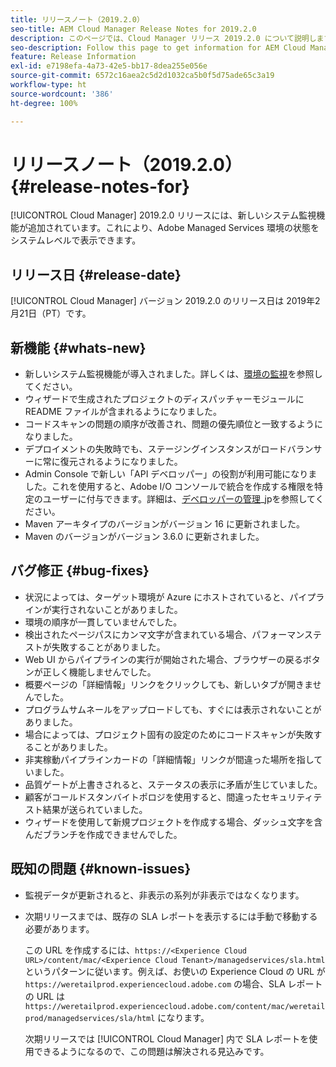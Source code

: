 ```yaml
---
title: リリースノート（2019.2.0）
seo-title: AEM Cloud Manager Release Notes for 2019.2.0
description: このページでは、Cloud Manager リリース 2019.2.0 について説明します。
seo-description: Follow this page to get information for AEM Cloud Manager Release 2019.2.0.
feature: Release Information
exl-id: e7198efa-4a73-42e5-bb17-8dea255e056e
source-git-commit: 6572c16aea2c5d2d1032ca5b0f5d75ade65c3a19
workflow-type: ht
source-wordcount: '386'
ht-degree: 100%

---
```


# リリースノート（2019.2.0） {#release-notes-for}

[!UICONTROL Cloud Manager] 2019.2.0 リリースには、新しいシステム監視機能が追加されています。これにより、Adobe Managed Services 環境の状態をシステムレベルで表示できます。


## リリース日 {#release-date}

[!UICONTROL Cloud Manager] バージョン 2019.2.0 のリリース日は 2019年2月21日（PT）です。

## 新機能 {#whats-new}

* 新しいシステム監視機能が導入されました。詳しくは、[環境の監視](/help/using/monitoring-environments.md)を参照してください。
* ウィザードで生成されたプロジェクトのディスパッチャーモジュールに README ファイルが含まれるようになりました。
* コードスキャンの問題の順序が改善され、問題の優先順位と一致するようになりました。
* デプロイメントの失敗時でも、ステージングインスタンスがロードバランサーに常に復元されるようになりました。
* Admin Console で新しい「API デベロッパー」の役割が利用可能になりました。これを使用すると、Adobe I/O コンソールで統合を作成する権限を特定のユーザーに付与できます。詳細は、[デベロッパーの管理](https://www.adobe.com/go/aac_api_prod_learn_ja)_jpを参照してください。
* Maven アーキタイプのバージョンがバージョン 16 に更新されました。
* Maven のバージョンがバージョン 3.6.0 に更新されました。

## バグ修正 {#bug-fixes}

* 状況によっては、ターゲット環境が Azure にホストされていると、パイプラインが実行されないことがありました。
* 環境の順序が一貫していませんでした。
* 検出されたページパスにカンマ文字が含まれている場合、パフォーマンステストが失敗することがありました。
* Web UI からパイプラインの実行が開始された場合、ブラウザーの戻るボタンが正しく機能しませんでした。
* 概要ページの「詳細情報」リンクをクリックしても、新しいタブが開きませんでした。
* プログラムサムネールをアップロードしても、すぐには表示されないことがありました。
* 場合によっては、プロジェクト固有の設定のためにコードスキャンが失敗することがありました。
* 非実稼動パイプラインカードの「詳細情報」リンクが間違った場所を指していました。
* 品質ゲートが上書きされると、ステータスの表示に矛盾が生じていました。
* 顧客がコールドスタンバイトポロジを使用すると、間違ったセキュリティテスト結果が送られていました。
* ウィザードを使用して新規プロジェクトを作成する場合、ダッシュ文字を含んだブランチを作成できませんでした。

## 既知の問題 {#known-issues}

* 監視データが更新されると、非表示の系列が非表示ではなくなります。
* 次期リリースまでは、既存の SLA レポートを表示するには手動で移動する必要があります。

   この URL を作成するには、`https://<Experience Cloud URL>/content/mac/<Experience Cloud Tenant>/managedservices/sla.html` というパターンに従います。例えば、お使いの Experience Cloud の URL が `https://weretailprod.experiencecloud.adobe.com` の場合、SLA レポートの URL は `https://weretailprod.experiencecloud.adobe.com/content/mac/weretailprod/managedservices/sla/html` になります。

   次期リリースでは [!UICONTROL Cloud Manager] 内で SLA レポートを使用できるようになるので、この問題は解決される見込みです。
